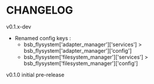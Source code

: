 # CHANGELOG

v0.1.x-dev

- Renamed config keys :
  - bsb_flysystem['adapter_manager']['services'] > bsb_flysystem['adapter_manager']['config']
  - bsb_flysystem['filesystem_manager']['services'] > bsb_flysystem['filesystem_manager']['config']

v0.1.0 initial pre-release
